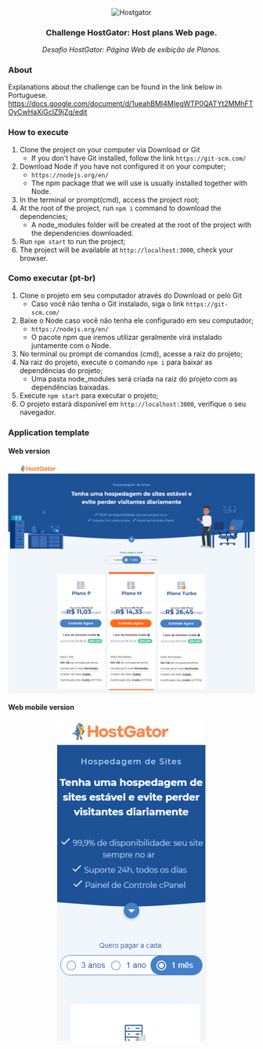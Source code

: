 <p align="center">
  <img align="center" alt="Hostgator" src="https://hospedagem-de-sites.info/wp-content/uploads/cupom-hostgator-logo-480-270.png" />
</p>

<h3 align="center">
  Challenge HostGator: Host plans Web page.
</h3>
<p align="center">
  <i>Desafio HostGator: Página Web de exibição de Planos.</i>
</p>

### About
Explanations about the challenge can be found in the link below in Portuguese.
https://docs.google.com/document/d/1ueahBMI4MIegWTP0QATYt2MMhFTOyCwHaXiGclZ9jZg/edit

### How to execute

1. Clone the project on your computer via Download or Git
    - If you don't have Git installed, follow the link ``https://git-scm.com/``
2. Download Node if you have not configured it on your computer;
    - ``https://nodejs.org/en/``
    - The npm package that we will use is usually installed together with Node.
3. In the terminal or prompt(cmd), access the project root;
4. At the root of the project, run `npm i` command to download the dependencies;
    - A node_modules folder will be created at the root of the project with the dependencies downloaded.
5. Run `npm start` to run the project;
6. The project will be available at ``http://localhost:3000``, check your browser.

### Como executar (pt-br)

1. Clone o projeto em seu computador através do Download or pelo Git
    - Caso você não tenha o Git instalado, siga o link ``https://git-scm.com/``
2. Baixe o Node caso você não tenha ele configurado em seu computador;
    - ``https://nodejs.org/en/``
    - O pacote npm que iremos utilizar geralmente virá instalado juntamente com o Node.
3. No terminal ou prompt de comandos (cmd), acesse a raiz do projeto;
4. Na raiz do projeto, execute o comando `npm i` para baixar as dependências do projeto;
    - Uma pasta node_modules será criada na raiz do projeto com as dependências baixadas.
5. Execute `npm start` para executar o projeto;
6. O projeto estará disponível em ``http://localhost:3000``, verifique o seu navegador.

### Application template

#### Web version
<p align="center">
  <img align="center" alt="Hostgator" src="git_assets/hostgator_webplans.png" />
</p>

#### Web mobile version
<p align="center">
  <img src="git_assets/hostgator_webplans_mobile.gif">
</p>

